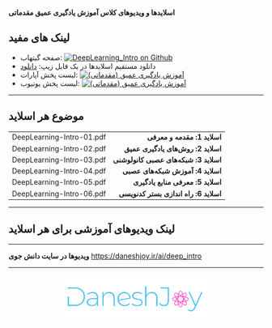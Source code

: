 
**اسلایدها و ویدیوهای کلاس آموزش یادگیری عمیق مقدماتی**

## لینک های مفید
- صفحه گیتهاب: <a  href="https://github.com/DaneshJoy/DeepLearning_Intro" target="_blank"><img src="{{ '/assets/images/github.png' | relative_url }}" width="30px" title="DeepLearning_Intro on Github" alt="DeepLearning_Intro on Github"></a><br/>
- دانلود مستقیم اسلایدها در یک فایل زیپ: <a  href="https://github.com/DaneshJoy/DeepLearning_Intro/archive/master.zip">دانلود</a><br/>
- لیست پخش آپارات: <a  href="https://www.aparat.com/playlist/282124" target="_blank"><img src="{{ '/assets/images/aparat.png' | relative_url }}" width="30px" title="آموزش یادگیری عمیق (مقدماتی)" alt="آموزش یادگیری عمیق (مقدماتی)"></a><br/>
- لیست پخش یوتیوب: <a  href="" target="_blank"><img src="{{ '/assets/images/youtube.png' | relative_url }}" width="30px" title="آموزش یادگیری عمیق (مقدماتی)" alt="آموزش یادگیری عمیق (مقدماتی)"></a><br/>

-------------------------------------

## موضوع هر اسلاید
| | |
| :----: | -----: |
| DeepLearning-Intro-01.pdf | **اسلاید 1: مقدمه و معرفی** |
| DeepLearning-Intro-02.pdf | **اسلاید 2: روش‌های یادگیری عمیق** |
| DeepLearning-Intro-03.pdf | **اسلاید 3: شبکه‌های عصبی کانولوشنی** |
| DeepLearning-Intro-04.pdf | **اسلاید 4: آموزش شبکه‌های عصبی** |
| DeepLearning-Intro-05.pdf | **اسلاید 5: معرفی منابع یادگیری** |
| DeepLearning-Intro-06.pdf | **اسلاید 6: راه اندازی بستر کدنویسی** |

-------------------------------------

## لینک ویدیوهای آموزشی برای هر اسلاید

-------------------------------------
**ویدیوها در سایت دانش جوی**
https://daneshjoy.ir/ai/deep_intro

-------------------------------------

<p align="center">
  <a href="https://daneshjoy.ir">
    <img src="./images/DaneshJoy.png" width="300px" title="DaneshJoy" alt="DaneshJoy">
  </a>
</p>


